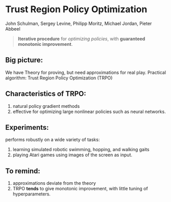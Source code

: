 # Trust Region Policy Optimization
John Schulman, Sergey Levine, Philipp Moritz, Michael Jordan, Pieter Abbeel

> **Iterative procedure** for *optimizing policies*, with **guaranteed monotonic improvement**. 

## Big picture:
We have Theory for proving, but need approximations for real play.
Practical algorithm: Trust Region Policy Optimization (TRPO)

## Characteristics of TRPO:
1. natural policy gradient methods 
2. effective for optimizing large nonlinear policies such as neural networks. 

## Experiments:
performs robustly on a wide variety of tasks: 
1. learning simulated robotic swimming, hopping, and walking gaits
2. playing Atari games using images of the screen as input. 

## To remind:
1. approximations deviate from the theory
2. TRPO **tends** to give monotonic improvement, with little tuning of hyperparameters.

